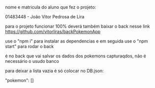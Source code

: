 nome e matricula do aluno que fez o projeto:

01483448 - João Vitor Pedrosa de Lira

para o projeto funcionar 100% deverá também baixar o back nesse link https://github.com/vitorliras/backPokemonApp

use o "npm i" para instalar as dependencias e em seguida use o "npm start" para rodar o back

é no back que vai salvar os dados dos pokemons capturaqdos, não é necessário o usudo banco

para deixar a lista vazia é só colocar no DB.json:

"pokemon": []


